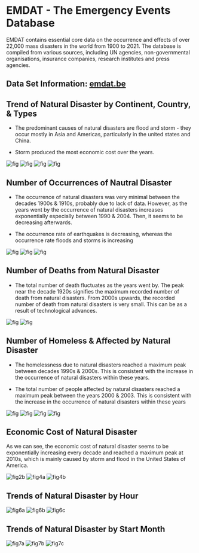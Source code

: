 # EMDAT - The Emergency Events Database

EMDAT contains essential core data on the occurrence and effects of over 22,000 mass disasters in the world from 1900 to 2021. The database is compiled from various sources, including UN agencies, non-governmental organisations, insurance companies, research institutes and press agencies.

## Data Set Information: [emdat.be](https://www.emdat.be)

## Trend of Natural Disaster by Continent, Country, & Types

- The predominant causes of natural disasters are flood and storm - they occur mostly in Asia and Americas, particularly in the united states and China.

- Storm produced the most economic cost over the years.

![fig](images/fig2b.png)
![fig](images/fig4a.png)
![fig](images/fig2c.png)
![fig](images/fig3c.png)


## Number of Occurrences of  Nautral Disaster

- The occurrence of natural disasters was very minimal between the decades 1900s & 1910s,  probably due to lack of data. However, as the years went by the occurrence of natural disasters increases exponentially especially between 1990 & 2004. Then, it seems to be decreasing afterwards.

- The occurrence rate of earthquakes is decreasing, whereas the occurrence rate floods and storms is increasing

![fig](images/fig1a.png)
![fig](images/fig1f.png)
![fig](images/fig2a.png)

## Number of Deaths from  Natural Disaster

- The total number of death fluctuates as the years went by. The peak near the decade 1920s signifies the maximum recorded number of death from natural disasters. From 2000s upwards, the recorded number of death from natural disasters is very small. This can be as a result of technological advances.

![fig](images/fig1b.png)
![fig](images/fig1.png)


## Number of Homeless & Affected by  Natural Disaster

- The homelessness due to natural disasters reached a maximum peak between decades 1990s & 2000s. This is consistent with the increase in the occurrence of natural disasters within these years.

- The total number of people affected by natural disasters reached a maximum peak between the years 2000 & 2003. This is consistent with the increase in the occurrence of natural disasters within these years

![fig](images/fig1c.png)
![fig](images/fig1e.png)
![fig](images/fig1d.png)
![fig](images/fig1g.png)

## Economic Cost of Natural Disaster

As we can see, the economic cost of natural disaster seems to be exponentially increasing every decade and reached a maximum peak at 2010s, which is mainly caused by storm and flood in the United States of America.

![fig2b](images/fig3a.png)
![fig4a](images/fig3b.png)
![fig4b](images/fig3c.png)

## Trends of Natural Disaster by Hour

![fig6a](images/fig6a.png)
![fig6b](images/fig6b.png)
![fig6c](images/fig6c.png)

## Trends of Natural Disaster by Start Month

![fig7a](images/fig7a.png)
![fig7b](images/fig7b.png)
![fig7c](images/fig7c.png)
